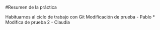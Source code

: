 #Resumen de la práctica 

Habituarnos al ciclo de trabajo con Git
Modificación de prueba - Pablo *
Modifica de prueba 2 - Claudia

